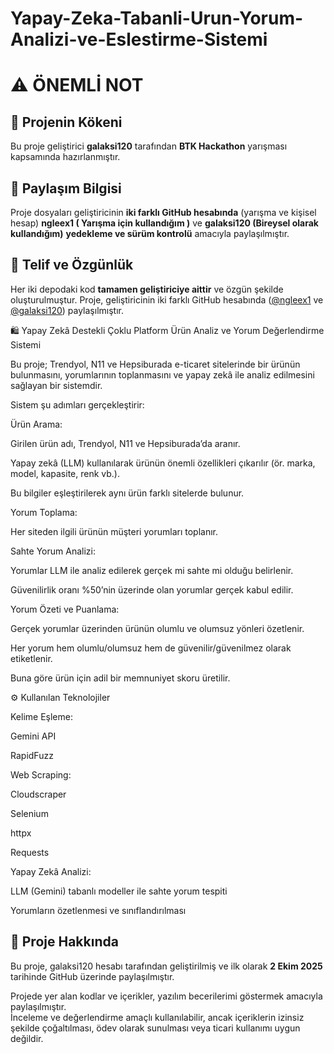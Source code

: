 # Yapay-Zeka-Tabanli-Urun-Yorum-Analizi-ve-Eslestirme-Sistemi
# ⚠️ ÖNEMLİ NOT

## 🧩 Projenin Kökeni
Bu proje geliştirici **galaksi120** tarafından **BTK Hackathon** yarışması kapsamında hazırlanmıştır.  

## 💾 Paylaşım Bilgisi
Proje dosyaları geliştiricinin **iki farklı GitHub hesabında** (yarışma ve kişisel hesap)  **ngleex1 ( Yarışma için kullandığım )** ve **galaksi120 (Bireysel olarak kullandığım)**
**yedekleme ve sürüm kontrolü** amacıyla paylaşılmıştır.  

## 🧠 Telif ve Özgünlük
Her iki depodaki kod **tamamen geliştiriciye aittir** ve özgün şekilde oluşturulmuştur.
Proje, geliştiricinin iki farklı GitHub hesabında ([@ngleex1](https://github.com/ngleex1) ve [@galaksi120](https://github.com/galaksi120)) paylaşılmıştır.

🛍️ Yapay Zekâ Destekli Çoklu Platform Ürün Analiz ve Yorum Değerlendirme Sistemi

Bu proje; Trendyol, N11 ve Hepsiburada e-ticaret sitelerinde bir ürünün bulunmasını, yorumlarının toplanmasını ve yapay zekâ ile analiz edilmesini sağlayan bir sistemdir.


Sistem şu adımları gerçekleştirir:

Ürün Arama:

Girilen ürün adı, Trendyol, N11 ve Hepsiburada’da aranır.

Yapay zekâ (LLM) kullanılarak ürünün önemli özellikleri çıkarılır (ör. marka, model, kapasite, renk vb.).

Bu bilgiler eşleştirilerek aynı ürün farklı sitelerde bulunur.

Yorum Toplama:

Her siteden ilgili ürünün müşteri yorumları toplanır.

Sahte Yorum Analizi:

Yorumlar LLM ile analiz edilerek gerçek mi sahte mi olduğu belirlenir.

Güvenilirlik oranı %50’nin üzerinde olan yorumlar gerçek kabul edilir.

Yorum Özeti ve Puanlama:

Gerçek yorumlar üzerinden ürünün olumlu ve olumsuz yönleri özetlenir.

Her yorum hem olumlu/olumsuz hem de güvenilir/güvenilmez olarak etiketlenir.

Buna göre ürün için adil bir memnuniyet skoru üretilir.

⚙️ Kullanılan Teknolojiler

Kelime Eşleme:

Gemini API

RapidFuzz

Web Scraping:

Cloudscraper

Selenium

httpx

Requests

Yapay Zekâ Analizi:

LLM (Gemini) tabanlı modeller ile sahte yorum tespiti

Yorumların özetlenmesi ve sınıflandırılması
## 📌 Proje Hakkında

Bu proje, galaksi120 hesabı tarafından geliştirilmiş ve ilk olarak **2 Ekim 2025** tarihinde GitHub üzerinde paylaşılmıştır.

Projede yer alan kodlar ve içerikler, yazılım becerilerimi göstermek amacıyla paylaşılmıştır.  
İnceleme ve değerlendirme amaçlı kullanılabilir, ancak içeriklerin izinsiz şekilde çoğaltılması, ödev olarak sunulması veya ticari kullanımı uygun değildir.

